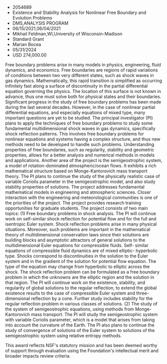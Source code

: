 
* 2054689
* Existence and Stability Analysis for Nonlinear Free Boundary and Evolution Problems
* DMS,ANALYSIS PROGRAM
* 06/15/2021,06/04/2021
* Mikhail Feldman,WI,University of Wisconsin-Madison
* Standard Grant
* Marian Bocea
* 05/31/2024
* USD 274,000.00

Free boundary problems arise in many models in physics, engineering, fluid
dynamics, and economics. Free boundaries are regions of rapid variations of
conditions between two very different states, such as shock waves in gas
dynamics. Mathematically, this rapid transition is simplified as occurring
infinitely fast along a surface of discontinuity in the partial differential
equation governing the physics. The location of this surface is not known in
advance, thus one must solve both for physical states and their boundaries.
Significant progress in the study of free boundary problems has been made during
the last several decades. However, in the case of nonlinear partial differential
equations, and especially equations of mixed type, many important questions are
yet to be studied. The principal investigator (PI) plans to apply the techniques
of free boundary problems to study some fundamental multidimensional shock waves
in gas dynamics, specifically shock reflection patterns. This involves free
boundary problems for nonlinear equations and systems having a complex
structure, and thus new methods need to be developed to handle such problems.
Understanding properties of free boundaries, such as regularity, stability and
geometric properties, allows for a better analysis and numerical methods in
models and applications. Another area of the project is the semigeostrophic
system, a model of rotation-dominated atmospheric/ocean flows. It exhibits a
rich mathematical structure based on Monge-Kantorovich mass transport theory.
The PI plans to continue the study of the physically realistic case of variable
Coriolis parameter in the semigeostrophic model, and also study stability
properties of solutions. The project addresses fundamental mathematical models
in engineering and atmospheric sciences. Closer interaction with the engineering
and meteorological communities is one of the priorities of the project. The
project provides research training opportunities for graduate students. The
project consists of two main topics: (1) Free boundary problems in shock
analysis. The PI will continue work on self-similar shock reflection for
potential flow and for the full and isentropic Euler system. Shock reflection
problems arise in many physical situations. Moreover, such problems are
important in the mathematical theory of multidimensional conservation laws since
their solutions are building blocks and asymptotic attractors of general
solutions to the multidimensional Euler equations for compressible fluids. Self-
similar equations of compressible fluid dynamics are of mixed elliptic-
hyperbolic type. Shocks correspond to discontinuities in the solution to the
Euler system and in the gradient of the solution for potential flow equation.
The type of the equation may change from hyperbolic to elliptic across the
shock. The shock reflection problem can be formulated as a free boundary problem
in which the unknowns are the elliptic region and the solution in that region.
The PI will continue work on the existence, stability, and regularity of global
solutions to the regular reflection, to extend the global existence results to
the case of compressible Euler system and three-dimensional reflection by a
cone. Further study includes stability for the regular reflection problem in
various classes of solutions. (2) The study of the system of semigeostrophic
equations, using methods from Monge-Kantorovich mass transport. The PI will
study the semigeostrophic system with variable Coriolis parameter, which is a
model that arises from taking into account the curvature of the Earth. The PI
also plans to continue the study of convergence of solutions of the Euler system
to solutions of the semigeostrophic system using relative entropy methods.

This award reflects NSF's statutory mission and has been deemed worthy of
support through evaluation using the Foundation's intellectual merit and broader
impacts review criteria.
